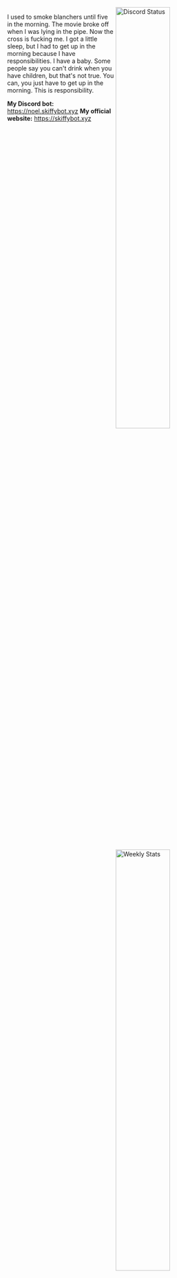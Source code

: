 <a href="https://discord.com/users/944424295415820298" target="_blank">
	<img width="50%" align="right" alt="Discord Status" src="https://lanyard.cnrad.dev/api/944424295415820298?bg=202225&borderRadius=12px">
</a>
<a href="https://wakatime.com/@sefinek24" target="_blank">
	<img width="50%" align="right" alt="Weekly Stats" src="https://github-readme-stats.vercel.app/api/wakatime?username=Sefinek&border_radius=12px&theme=dark&bg_color=202225&border_color=1f1f1f&icon_color=58a6ff&show_icons=true&custom_title=Weekly%20Stats">
</a>

I used to smoke blanchers until five in the morning. The movie broke off when I was lying in the pipe. Now the cross is fucking me. I got a little sleep, but I had to get up in the morning because I have responsibilities. I have a baby. Some people say you can't drink when you have children, but that's not true. You can, you just have to get up in the morning. This is responsibility.

<b>My Discord bot:</b> https://noel.skiffybot.xyz
<b>My official website:</b> https://skiffybot.xyz
